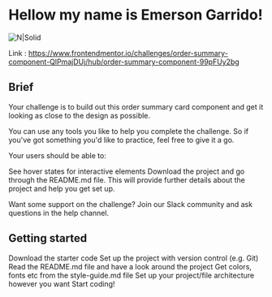 # Hellow my name is Emerson Garrido!

![N|Solid](https://i.imgur.com/YPDlvU2.png)

Link : https://www.frontendmentor.io/challenges/order-summary-component-QlPmajDUj/hub/order-summary-component-99pFUy2bg

## Brief

Your challenge is to build out this order summary card component and get it looking as close to the design as possible.

You can use any tools you like to help you complete the challenge. So if you've got something you'd like to practice, feel free to give it a go.

Your users should be able to:

See hover states for interactive elements
Download the project and go through the README.md file. This will provide further details about the project and help you get set up.

Want some support on the challenge? Join our Slack community and ask questions in the help channel.

## Getting started

Download the starter code
Set up the project with version control (e.g. Git)
Read the README.md file and have a look around the project
Get colors, fonts etc from the style-guide.md file
Set up your project/file architecture however you want
Start coding!

